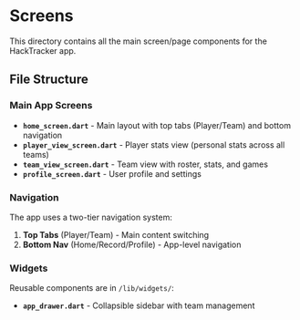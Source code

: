 # Screens

This directory contains all the main screen/page components for the HackTracker app.

## File Structure

### Main App Screens
- **`home_screen.dart`** - Main layout with top tabs (Player/Team) and bottom navigation
- **`player_view_screen.dart`** - Player stats view (personal stats across all teams)
- **`team_view_screen.dart`** - Team view with roster, stats, and games
- **`profile_screen.dart`** - User profile and settings

### Navigation
The app uses a two-tier navigation system:
1. **Top Tabs** (Player/Team) - Main content switching
2. **Bottom Nav** (Home/Record/Profile) - App-level navigation

### Widgets
Reusable components are in `/lib/widgets/`:
- **`app_drawer.dart`** - Collapsible sidebar with team management


